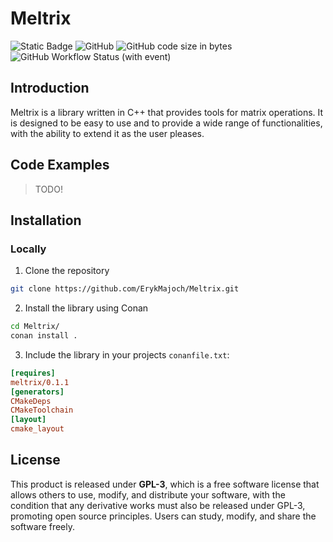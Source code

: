# Meltrix

![Static Badge](https://img.shields.io/badge/Language-C%2B%2B%2017-purple)
![GitHub](https://img.shields.io/github/license/ErykMajoch/Meltrix?style=flat&label=License&color=purple) ![GitHub code size in bytes](https://img.shields.io/github/languages/code-size/ErykMajoch/Meltrix?label=Library%20Size&color=purple) ![GitHub Workflow Status (with event)](https://img.shields.io/github/actions/workflow/status/ErykMajoch/Meltrix/cmake-multi-platform.yml?label=Build)

## Introduction

Meltrix is a library written in C++ that provides tools for matrix operations. It is designed to be easy to use and to
provide a wide range of functionalities, with the ability to extend it as the user pleases.

## Code Examples

> TODO!

## Installation

### Locally

1. Clone the repository

```bash
git clone https://github.com/ErykMajoch/Meltrix.git
```

2. Install the library using Conan

```bash
cd Meltrix/
conan install .
```

3. Include the library in your projects `conanfile.txt`:

```cfg
[requires]
meltrix/0.1.1
[generators]
CMakeDeps
CMakeToolchain
[layout]
cmake_layout
```

## License

This product is released under **GPL-3**, which is a free software license that allows others to use, modify, and
distribute your software, with the condition that any derivative works must also be released under GPL-3, promoting open
source principles. Users can study, modify, and share the software freely.